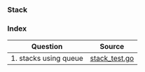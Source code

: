 ### Stack

### Index
| Question       | Source |
| -------- |   ------------- |
| 1. stacks using queue| [stack_test.go](./stack_test.go)  |

